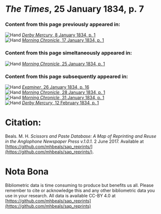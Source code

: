 # *The Times*, 25 January 1834, p. 7  
  
### Content from this page previously appeared in:  
![Hand](http://scissorsandpaste.net/wp-content/uploads/2017/06/smallhandpointer.png) [*Derby Mercury*, 8 January 1834, p. 1](https://mhbeals.github.io/sap_html/Derby-Mercury/Derby-Mercury-8-January-1834-p-1)  
![Hand](http://scissorsandpaste.net/wp-content/uploads/2017/06/smallhandpointer.png) [*Morning Chronicle*, 17 January 1834, p. 1](https://mhbeals.github.io/sap_html/Morning-Chronicle/Morning-Chronicle-17-January-1834-p-1)  
  
### Content from this page simeltaneously appeared in:  
![Hand](http://scissorsandpaste.net/wp-content/uploads/2017/06/smallhandpointer.png) [*Morning Chronicle*, 25 January 1834, p. 1](https://mhbeals.github.io/sap_html/Morning-Chronicle/Morning-Chronicle-25-January-1834-p-1)  
  
### Content from this page subsequently appeared in:  
![Hand](http://scissorsandpaste.net/wp-content/uploads/2017/06/smallhandpointer.png) [*Examiner*, 26 January 1834, p. 16](https://mhbeals.github.io/sap_html/Examiner/Examiner-26-January-1834-p-16)  
![Hand](http://scissorsandpaste.net/wp-content/uploads/2017/06/smallhandpointer.png) [*Morning Chronicle*, 28 January 1834, p. 1](https://mhbeals.github.io/sap_html/Morning-Chronicle/Morning-Chronicle-28-January-1834-p-1)  
![Hand](http://scissorsandpaste.net/wp-content/uploads/2017/06/smallhandpointer.png) [*Morning Chronicle*, 31 January 1834, p. 1](https://mhbeals.github.io/sap_html/Morning-Chronicle/Morning-Chronicle-31-January-1834-p-1)  
![Hand](http://scissorsandpaste.net/wp-content/uploads/2017/06/smallhandpointer.png) [*Derby Mercury*, 12 February 1834, p. 1](https://mhbeals.github.io/sap_html/Derby-Mercury/Derby-Mercury-12-February-1834-p-1)  


# Citation: 

Beals. M. H. *Scissors and Paste Database: A Map of Reprinting and Reuse in the Anglophone Newspaper Press v.1.0.1.* 2 June 2017. Available at [https://github.com/mhbeals/sap_reprints/](https://github.com/mhbeals/sap_reprints/). 

# Nota Bona

Bibliometric data is time consuming to produce but benefits us all. Please remember to cite or acknowledge this and any other bibliometric data you use in your research. All data is available CC-BY 4.0 at [https://github.com/mhbeals/sap_reprints](https://github.com/mhbeals/sap_reprints)